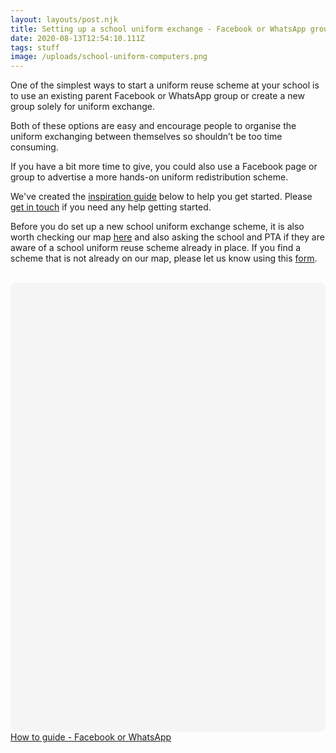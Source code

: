 ```yaml
---
layout: layouts/post.njk
title: Setting up a school uniform exchange - Facebook or WhatsApp group
date: 2020-08-13T12:54:10.111Z
tags: stuff
image: /uploads/school-uniform-computers.png
---
```

One of the simplest ways to start a uniform reuse scheme at your school is to use an existing parent Facebook or WhatsApp group or create a new group solely for uniform exchange. 

Both of these options are easy and encourage people to organise the uniform exchanging between themselves so shouldn’t be too time consuming.

If you have a bit more time to give, you could also use a Facebook page or group to advertise a more hands-on uniform redistribution scheme.

We've created the [inspiration guide](https://www.canva.com/design/DAEEkQESk8Y/view?utm_content=DAEEkQESk8Y&utm_campaign=designshare&utm_medium=embeds&utm_source=link) below to help you get started. Please [get in touch](mailto:info@zerowasteleeds.org.uk) if you need any help getting started.

Before you do set up a new school uniform exchange scheme, it is also worth checking our map [here](https://www.google.com/maps/d/u/1/viewer?hl=en&mid=12f68wxlwJ-MdovH7aQRHCwJyBDkWn-v3&ll=0%2C0&z=11) and also asking the school and PTA if they are aware of a school uniform reuse scheme already in place. If you find a scheme that is not already on our map, please let us know using this [form](https://forms.gle/TbbcxuSpPPgczCth8).

<br>

<div
 class="canva-embed"
 data-design-id="DAEEkQESk8Y"
 data-height-ratio="1.4143"
 style="padding:141.4286% 5px 5px 5px;background:rgba(0,0,0,0.03);border-radius:8px;"
></div>
<script async src="https:&#x2F;&#x2F;sdk.canva.com&#x2F;v1&#x2F;embed.js"></script>
<a href="https:&#x2F;&#x2F;www.canva.com&#x2F;design&#x2F;DAEEkQESk8Y&#x2F;view?utm_content=DAEEkQESk8Y&amp;utm_campaign=designshare&amp;utm_medium=embeds&amp;utm_source=link" target="_blank" rel="noopener">How to guide - Facebook or WhatsApp</a>